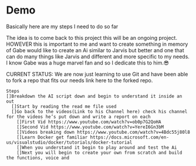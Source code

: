 # Demo

Basically here are my steps I need to do so far 

The idea is to come back to this project this will be an ongoing project. HOWEVER this is important to me and want to create something in memory of Gabe  would like to create an Ai similar to Jarvis but better and one that can do many things like Jarvis and different and more specific to my needs. I know Gabe was a huge marvel fan and  so I dedicate this to him.😎

CURRENT STATUS:  We are now just learning to use Git and have been able to fork a repo that fits our needs link here to the forked repo.
```
Steps 
[]Breakdown the AI script down and begin to understand it inside an out 
  []Start by reading the read me file used 
  []Go back to the videos(Link to his Channel here) check his channel for the videos he’s put down and write a report on each 
    []First Vid https://www.youtube.com/watch?v=ob0p7G2QoHA 
    []Second Vid https://www.youtube.com/watch?v=YereI6Gn3bM 
    []Videos breaking down https://www.youtube.com/watch?v=4Bdc55j80l8  
    []Learn Docker get familiar https://docs.microsoft.com/en-us/visualstudio/docker/tutorials/docker-tutorial 
    []When you understand it begin to play around and test the Ai 
    []Next you will begin to create your own from scratch and build the functions, voice and 
```

